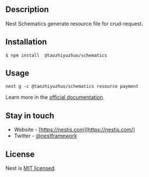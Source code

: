 ## Description
Nest Schematics generate resource file for crud-request.

## Installation

```
$ npm install  @taozhiyuzhuo/schematics
```

## Usage

```
nest g -c @taozhiyuzhuo/schematics resource payment 
```

Learn more in the [official documentation](https://docs.nestjs.com/).

## Stay in touch

- Website - [https://nestjs.com](https://nestjs.com/)
- Twitter - [@nestframework](https://twitter.com/nestframework)

## License

Nest is [MIT licensed](LICENSE).